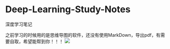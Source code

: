 # Deep-Learning-Study-Notes
深度学习笔记

之前学习的时候用的是思维导图的软件，还没有使用MarkDown，导出pdf，有需要自取，希望能帮到你！！！
![](深度学习算法.png)
